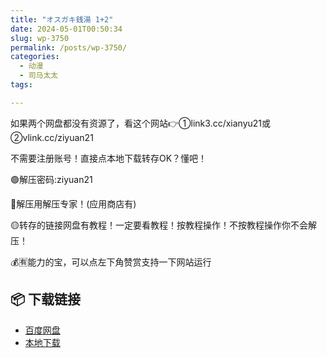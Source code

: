 ```yaml
---
title: "オスガキ銭湯 1+2"
date: 2024-05-01T00:50:34
slug: wp-3750
permalink: /posts/wp-3750/
categories:
  - 动漫
  - 司马太太
tags:

---
```


如果两个网盘都没有资源了，看这个网站👉①link3.cc/xianyu21或②vlink.cc/ziyuan21

不需要注册账号！直接点本地下载转存OK？懂吧！

🟢解压密码:ziyuan21

🔵解压用解压专家！(应用商店有)

🟡转存的链接网盘有教程！一定要看教程！按教程操作！不按教程操作你不会解压！

💰🈶能力的宝，可以点左下角赞赏支持一下网站运行

## 📦 下载链接
- [百度网盘](https://blziyuan21.com/pay-download/3750?key=857cca09a4&down_id=0)
- [本地下载](https://blziyuan21.com/pay-download/3750?key=857cca09a4&down_id=1)

